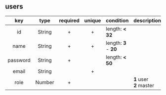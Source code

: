 ## users

|key         |type        |required|unique|condition                      |description                 |
|:-:         |:-:         |:-:     |:-:   |--                             |--                          |
|id          |String      |+       |+     |length: **< 32**               |                            |
|name        |String      |+       |+     |length: **3** - **20**         |                            |
|password    |String      |+       |      |length: **< 50**               |                            |
|email       |String      |        |+     |                               |                            |
|role        |Number      |+       |      |                               |**1** user<br/> **2** master|
